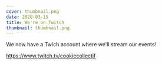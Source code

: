 ```yaml
---
cover: thumbnail.png
date: 2020-03-15
title: We're on Twitch
thumbnail: thumbnail.png
---
```


We now have a Twich account where we'll stream our events!

https://www.twitch.tv/cookiecollectif
